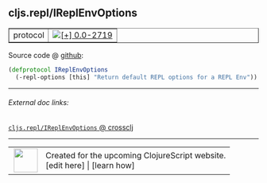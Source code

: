 ## cljs.repl/IReplEnvOptions



 <table border="1">
<tr>
<td>protocol</td>
<td><a href="https://github.com/cljsinfo/cljs-api-docs/tree/0.0-2719"><img valign="middle" alt="[+] 0.0-2719" title="Added in 0.0-2719" src="https://img.shields.io/badge/+-0.0--2719-lightgrey.svg"></a> </td>
</tr>
</table>









Source code @ [github](https://github.com/clojure/clojurescript/blob/r2814/src/clj/cljs/repl.clj#L93-L94):

```clj
(defprotocol IReplEnvOptions
  (-repl-options [this] "Return default REPL options for a REPL Env"))
```

<!--
Repo - tag - source tree - lines:

 <pre>
clojurescript @ r2814
└── src
    └── clj
        └── cljs
            └── <ins>[repl.clj:93-94](https://github.com/clojure/clojurescript/blob/r2814/src/clj/cljs/repl.clj#L93-L94)</ins>
</pre>

-->

---



###### External doc links:

[`cljs.repl/IReplEnvOptions` @ crossclj](http://crossclj.info/fun/cljs.repl/IReplEnvOptions.html)<br>

---

 <table>
<tr><td>
<img valign="middle" align="right" width="48px" src="http://i.imgur.com/Hi20huC.png">
</td><td>
Created for the upcoming ClojureScript website.<br>
[edit here] | [learn how]
</td></tr></table>

[edit here]:https://github.com/cljsinfo/cljs-api-docs/blob/master/cljsdoc/cljs.repl_IReplEnvOptions.cljsdoc
[learn how]:https://github.com/cljsinfo/cljs-api-docs/wiki/cljsdoc-files

<!--

This information was too distracting to show to readers, but I'll leave it
commented here since it is helpful to:

- pretty-print the data used to generate this document
- and show how to retrieve that data



The API data for this symbol:

```clj
{:ns "cljs.repl",
 :name "IReplEnvOptions",
 :type "protocol",
 :full-name-encode "cljs.repl_IReplEnvOptions",
 :source {:code "(defprotocol IReplEnvOptions\n  (-repl-options [this] \"Return default REPL options for a REPL Env\"))",
          :title "Source code",
          :repo "clojurescript",
          :tag "r2814",
          :filename "src/clj/cljs/repl.clj",
          :lines [93 94]},
 :methods [{:name "-repl-options",
            :signature ["[this]"],
            :docstring "Return default REPL options for a REPL Env"}],
 :full-name "cljs.repl/IReplEnvOptions",
 :history [["+" "0.0-2719"]]}

```

Retrieve the API data for this symbol:

```clj
;; from Clojure REPL
(require '[clojure.edn :as edn])
(-> (slurp "https://raw.githubusercontent.com/cljsinfo/cljs-api-docs/catalog/cljs-api.edn")
    (edn/read-string)
    (get-in [:symbols "cljs.repl/IReplEnvOptions"]))
```

-->
